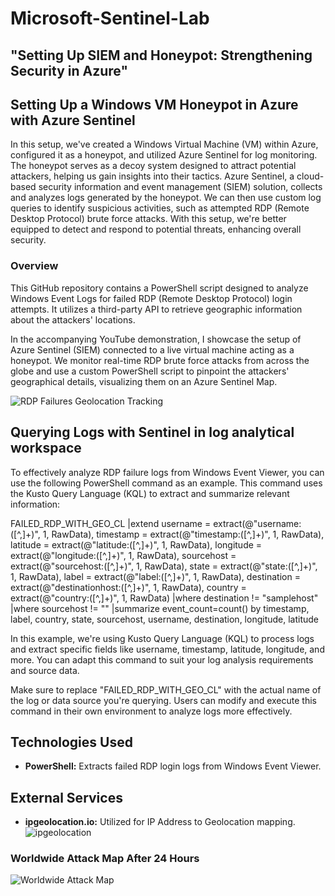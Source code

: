 # Microsoft-Sentinel-Lab

## "Setting Up SIEM and Honeypot: Strengthening Security in Azure"

## Setting Up a Windows VM Honeypot in Azure with Azure Sentinel

In this setup, we've created a Windows Virtual Machine (VM) within Azure, configured it as a honeypot, and utilized Azure Sentinel for log monitoring. The honeypot serves as a decoy system designed to attract potential attackers, helping us gain insights into their tactics. Azure Sentinel, a cloud-based security information and event management (SIEM) solution, collects and analyzes logs generated by the honeypot. We can then use custom log queries to identify suspicious activities, such as attempted RDP (Remote Desktop Protocol) brute force attacks. With this setup, we're better equipped to detect and respond to potential threats, enhancing overall security.

### Overview

This GitHub repository contains a PowerShell script designed to analyze Windows Event Logs for failed RDP (Remote Desktop Protocol) login attempts. It utilizes a third-party API to retrieve geographic information about the attackers' locations.

In the accompanying YouTube demonstration, I showcase the setup of Azure Sentinel (SIEM) connected to a live virtual machine acting as a honeypot. We monitor real-time RDP brute force attacks from across the globe and use a custom PowerShell script to pinpoint the attackers' geographical details, visualizing them on an Azure Sentinel Map.

![RDP Failures Geolocation Tracking](https://imgur.com/a/L2Hd7Zn)

## Querying Logs with Sentinel in log analytical workspace 

To effectively analyze RDP failure logs from Windows Event Viewer, you can use the following PowerShell command as an example. This command uses the Kusto Query Language (KQL) to extract and summarize relevant information:

FAILED_RDP_WITH_GEO_CL
|extend username = extract(@"username:([^,]+)", 1, RawData),
         timestamp = extract(@"timestamp:([^,]+)", 1, RawData),
         latitude = extract(@"latitude:([^,]+)", 1, RawData),
         longitude = extract(@"longitude:([^,]+)", 1, RawData),
         sourcehost = extract(@"sourcehost:([^,]+)", 1, RawData),
         state = extract(@"state:([^,]+)", 1, RawData),
         label = extract(@"label:([^,]+)", 1, RawData),
         destination = extract(@"destinationhost:([^,]+)", 1, RawData),
         country = extract(@"country:([^,]+)", 1, RawData)
 |where destination != "samplehost"
 |where sourcehost != ""
 |summarize event_count=count() by timestamp, label, country, state, sourcehost, username, destination, longitude, latitude

In this example, we're using Kusto Query Language (KQL) to process logs and extract specific fields like username, timestamp, latitude, longitude, and more. You can adapt this command to suit your log analysis requirements and source data.

Make sure to replace "FAILED_RDP_WITH_GEO_CL" with the actual name of the log or data source you're querying. Users can modify and execute this command in their own environment to analyze logs more effectively.


## Technologies Used

- **PowerShell:** Extracts failed RDP login logs from Windows Event Viewer.

## External Services

- **ipgeolocation.io:** Utilized for IP Address to Geolocation mapping.
![ipgeolocation](https://imgur.com/a/QPIM7Uj)


### Worldwide Attack Map After 24 Hours

![Worldwide Attack Map](https://imgur.com/a/weSpAK8)
